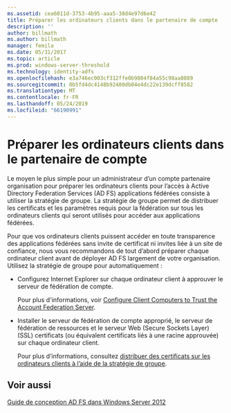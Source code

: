 ```yaml
---
ms.assetid: cea6011d-3753-4b95-aaa5-38d4e97d6e42
title: Préparer les ordinateurs clients dans le partenaire de compte
description: ''
author: billmath
ms.author: billmath
manager: femila
ms.date: 05/31/2017
ms.topic: article
ms.prod: windows-server-threshold
ms.technology: identity-adfs
ms.openlocfilehash: e3a746ec003cf312ffe0b9804f84a55c98aa8089
ms.sourcegitcommit: 0b5fd4dc4148b92480db04e4dc22e139dcff8582
ms.translationtype: MT
ms.contentlocale: fr-FR
ms.lasthandoff: 05/24/2019
ms.locfileid: "66190991"
---
```

# <a name="prepare-client-computers-in-the-account-partner"></a>Préparer les ordinateurs clients dans le partenaire de compte

Le moyen le plus simple pour un administrateur d’un compte partenaire organisation pour préparer les ordinateurs clients pour l’accès à Active Directory Federation Services \(AD FS\) applications fédérées consiste à utiliser la stratégie de groupe. La stratégie de groupe permet de distribuer les certificats et les paramètres requis pour la fédération sur tous les ordinateurs clients qui seront utilisés pour accéder aux applications fédérées.  
  
Pour que vos ordinateurs clients puissent accéder en toute transparence des applications fédérées sans invite de certificat ni invites liée à un site de confiance, nous vous recommandons de tout d’abord préparer chaque ordinateur client avant de déployer AD FS largement de votre organisation. Utilisez la stratégie de groupe pour automatiquement :  
  
-   Configurez Internet Explorer sur chaque ordinateur client à approuver le serveur de fédération de compte.  
  
    Pour plus d'informations, voir [Configure Client Computers to Trust the Account Federation Server](../../ad-fs/deployment/Configure-Client-Computers-to-Trust-the-Account-Federation-Server.md).  
  
-   Installer le serveur de fédération de compte approprié, le serveur de fédération de ressources et le serveur Web (Secure Sockets Layer) \(SSL\) certificats \(ou équivalent certificats liés à une racine approuvée\) sur chaque ordinateur client.  
  
    Pour plus d’informations, consultez [distribuer des certificats sur les ordinateurs clients à l’aide de la stratégie de groupe](../../ad-fs/deployment/Distribute-Certificates-to-Client-Computers-by-Using-Group-Policy.md).  
  

## <a name="see-also"></a>Voir aussi
[Guide de conception AD FS dans Windows Server 2012](AD-FS-Design-Guide-in-Windows-Server-2012.md)
